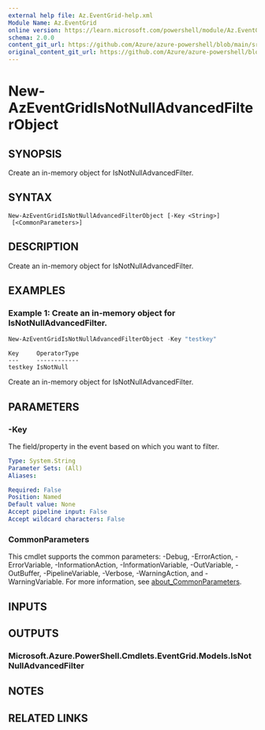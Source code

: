 ```yaml
---
external help file: Az.EventGrid-help.xml
Module Name: Az.EventGrid
online version: https://learn.microsoft.com/powershell/module/Az.EventGrid/new-azeventgridisnotnulladvancedfilterobject
schema: 2.0.0
content_git_url: https://github.com/Azure/azure-powershell/blob/main/src/EventGrid/EventGrid/help/New-AzEventGridIsNotNullAdvancedFilterObject.md
original_content_git_url: https://github.com/Azure/azure-powershell/blob/main/src/EventGrid/EventGrid/help/New-AzEventGridIsNotNullAdvancedFilterObject.md
---
```


# New-AzEventGridIsNotNullAdvancedFilterObject

## SYNOPSIS
Create an in-memory object for IsNotNullAdvancedFilter.

## SYNTAX

```
New-AzEventGridIsNotNullAdvancedFilterObject [-Key <String>]
 [<CommonParameters>]
```

## DESCRIPTION
Create an in-memory object for IsNotNullAdvancedFilter.

## EXAMPLES

### Example 1: Create an in-memory object for IsNotNullAdvancedFilter.
```powershell
New-AzEventGridIsNotNullAdvancedFilterObject -Key "testkey"
```

```output
Key     OperatorType
---     ------------
testkey IsNotNull
```

Create an in-memory object for IsNotNullAdvancedFilter.

## PARAMETERS

### -Key
The field/property in the event based on which you want to filter.

```yaml
Type: System.String
Parameter Sets: (All)
Aliases:

Required: False
Position: Named
Default value: None
Accept pipeline input: False
Accept wildcard characters: False
```

### CommonParameters
This cmdlet supports the common parameters: -Debug, -ErrorAction, -ErrorVariable, -InformationAction, -InformationVariable, -OutVariable, -OutBuffer, -PipelineVariable, -Verbose, -WarningAction, and -WarningVariable. For more information, see [about_CommonParameters](http://go.microsoft.com/fwlink/?LinkID=113216).

## INPUTS

## OUTPUTS

### Microsoft.Azure.PowerShell.Cmdlets.EventGrid.Models.IsNotNullAdvancedFilter

## NOTES

## RELATED LINKS
